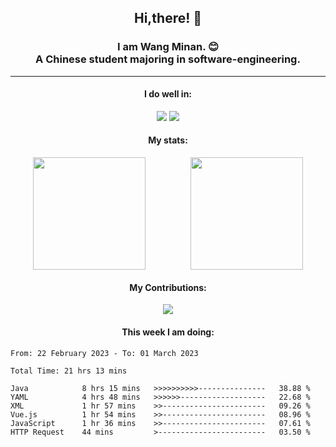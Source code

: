 <div align="center">
	<h2>
		Hi,there! 👋
	</h2>
	<h3>
		I am Wang Minan. 😊 <br>
		A Chinese student majoring in software-engineering.
	</h3>
	<hr>
	<h4>I do well in:</h4>
		<div>
		<img src="https://img.shields.io/badge/-Vue.js-brightgreen" />
		<img src="https://img.shields.io/badge/-Java-orange" />
	</div>
	<h4>My stats:</h4>
	<div style="display: flex; justify-content: space-around;">
		<img style="height: 180px;" src="https://github-readme-stats.vercel.app/api?username=WangMinan&show_icons=true" />
		<img style="height: 180px;" src="https://github-readme-stats.vercel.app/api/top-langs/?username=WangMinan&layout=compact" />
	</div>
	<h4>My Contributions:</h4>
	<div>
		<img src="https://github-readme-activity-graph.cyclic.app/graph?username=WangMinan&theme=vue" />
	</div>
    <h4 style="text-align=center;">This week I am doing:</h4>
</div>

<!--START_SECTION:waka-->

```text
From: 22 February 2023 - To: 01 March 2023

Total Time: 21 hrs 13 mins

Java            8 hrs 15 mins   >>>>>>>>>>---------------   38.88 %
YAML            4 hrs 48 mins   >>>>>>-------------------   22.68 %
XML             1 hr 57 mins    >>-----------------------   09.26 %
Vue.js          1 hr 54 mins    >>-----------------------   08.96 %
JavaScript      1 hr 36 mins    >>-----------------------   07.61 %
HTTP Request    44 mins         >------------------------   03.50 %
```

<!--END_SECTION:waka-->